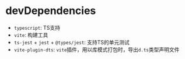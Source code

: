 <!--
 * @Autor: Guo Kainan
 * @Date: 2021-08-26 15:52:08
 * @LastEditors: Guo Kainan
 * @LastEditTime: 2021-08-26 18:47:53
 * @Description: 
-->
# devDependencies
- `typescript`: TS支持
- `vite`: 构建工具
- `ts-jest` + `jest` + `@types/jest`: 支持TS的单元测试
- `vite-plugin-dts`: `vite`插件，用以库模式打包时，导出`d.ts`类型声明文件
